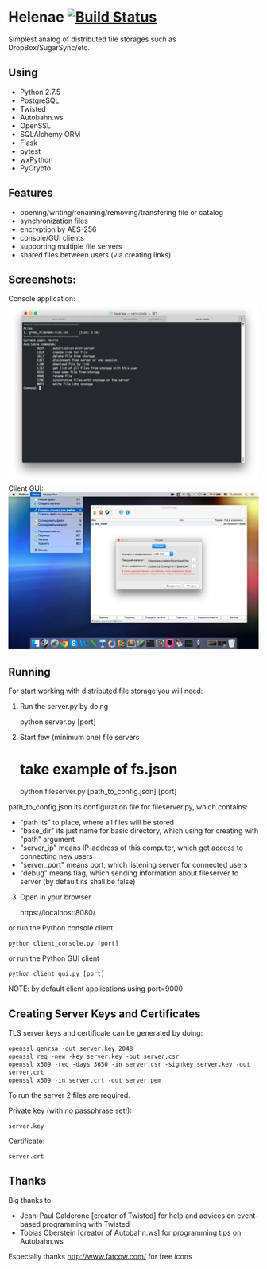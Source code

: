 Helenae	[![Build Status](https://travis-ci.org/Relrin/Helenae.svg)](https://travis-ci.org/Relrin/Helenae)
=======

Simplest analog of distributed file storages such as DropBox/SugarSync/etc.

Using
-------
- Python 2.7.5
- PostgreSQL
- Twisted
- Autobahn.ws
- OpenSSL
- SQLAlchemy ORM
- Flask
- pytest
- wxPython
- PyCrypto

Features
-------
- opening/writing/renaming/removing/transfering file or catalog
- synchronization files
- encryption by AES-256
- console/GUI clients
- supporting multiple file servers
- shared files between users (via creating links)

Screenshots:
-------
Console application:  
    ![alt text](https://raw.githubusercontent.com/Relrin/Helenae/master/screenshots/client_console.png)
Client GUI:  
    ![alt text](https://raw.githubusercontent.com/Relrin/Helenae/master/screenshots/client_gui.png)

Running
-------

For start working with distributed file storage you will need:
1) Run the server.py by doing

    python server.py [port]

2) Start few (minimum one) file servers

    # take example of fs.json
    python fileserver.py [path_to_config.json] [port]
 
path_to_config.json its configuration file for fileserver.py, which contains:
- "path its" to place, where all files will be stored
- "base_dir" its just name for basic directory, which using for creating with "path" argument 
- "server_ip" means IP-address of this computer, which get access to connecting new users
- "server_port" means port, which listening server for connected users 
- "debug" means flag, which sending information about fileserver to server (by default its shall be false)

3) Open in your browser

    https://localhost:8080/

or run the Python console client

    python client_console.py [port]

or run the Python GUI client

    python client_gui.py [port]
    
NOTE: by default client applications using port=9000

Creating Server Keys and Certificates
-------------------------------------

TLS server keys and certificate can be generated by doing:

	openssl genrsa -out server.key 2048
	openssl req -new -key server.key -out server.csr
	openssl x509 -req -days 3650 -in server.csr -signkey server.key -out server.crt
	openssl x509 -in server.crt -out server.pem

To run the server 2 files are required.

Private key (with *no* passphrase set!):

	server.key

Certificate:

	server.crt

Thanks
-------------------------------------

Big thanks to:
- Jean-Paul Calderone [creator of Twisted] for help and advices on event-based programming with Twisted
- Tobias Oberstein [creator of Autobahn.ws] for programming tips on Autobahn.ws

Especially thanks http://www.fatcow.com/ for free icons
